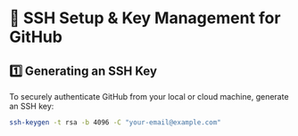 # 🔐 SSH Setup & Key Management for GitHub

## **1️⃣ Generating an SSH Key**
To securely authenticate GitHub from your local or cloud machine, generate an SSH key:

```sh
ssh-keygen -t rsa -b 4096 -C "your-email@example.com"
